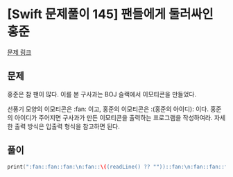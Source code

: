 # [Swift 문제풀이 145] 팬들에게 둘러싸인 홍준

[문제 링크](https://www.acmicpc.net/problem/14581)

## 문제

홍준은 참 팬이 많다. 이를 본 구사과는 BOJ 슬랙에서 이모티콘을 만들었다.

선풍기 모양의 이모티콘은 :fan: 이고, 홍준의 이모티콘은 :(홍준의 아이디): 이다. 홍준의 아이디가 주어지면 구사과가 만든 이모티콘을 출력하는 프로그램을 작성하여라. 자세한 출력 방식은 입출력 형식을 참고하면 된다.


## 풀이

```swift
print(":fan::fan::fan:\n:fan::\((readLine() ?? ""))::fan:\n:fan::fan::fan:")
```
